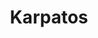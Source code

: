 ---
title: "Karpatos"
url: /ciudad-autonoma-de-buenos-aires/karpatos-avenida-santa-fe/
shop: bolsas y maletas
---